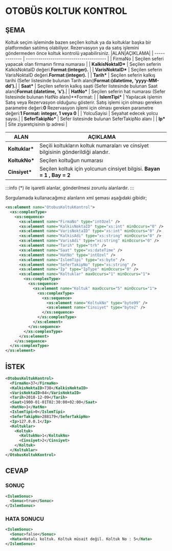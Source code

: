 # OTOBÜS KOLTUK KONTROL

## ŞEMA

Koltuk seçim işleminde bazen seçilen koltuk ya da koltuklar başka bir platformdan satılmış olabiliyor. Rezervasyon ya da satış işlemini göndermeden önce koltuk kontrolü yapabilirsiniz.
|ALAN|AÇIKLAMA|
| ------------- | --------------------------------------- |
| FirmaNo             | Seçilen seferi yapacak olan firmanın firma numarası          |
| **KalkisNoktaID\*** | Seçilen seferin KalkisNoktaID değeri.**Format:(integer).** |
| **VarisNoktaID\***  | Seçilen seferin VarisNoktaID değeri.**Format:(integer).** |
| **Tarih\***         | Seçilen seferin kalkış tarihi (Sefer listesinde bulunan Tarih alanı)**Format:(datetime, ‘yyyy-MM-dd’).**|
| **Saat\***          | Seçilen seferin kalkış saati (Sefer listesinde bulunan Saat alanı)**Format:(datetime, ‘s’).**|
| **HatNo\***         | Seçilen seferin hat numarası (Sefer listesinde bulunan HatNo alanı)**Format: |
| **IslemTipi\***     | Yapılacak işlemin Satış veya Rezervasyon olduğunu gösterir. Satış işlemi için olması gereken parametre değeri:**0** Rezervasyon işlemi için olması gereken parametre değeri:**1 Format: integer, 1 veya 0** |
| YolcuSayisi         | Seyahat edecek yolcu sayısı.|
| **SeferTakipNo\***  | Sefer listesinde bulunan SeferTakipNo alanı |
| **Ip\***            | Site ziyaretçisinin Ip adresi |

|ALAN|AÇIKLAMA|
| --------------- | --------------------------------------------------------------------------------- |
|**Koltuklar\*** | Seçili koltukların koltuk numaraları ve cinsiyet bilgisinin gönderildiği alandır. |
|**KoltukNo\***  | Seçilen koltuğun numarası                                                         |
|**Cinsiyet\***  | Seçilen koltuk için yolcunun cinsiyet bilgisi. **Bayan = 1 , Bay = 2**            |

:::info
(*) ile işaretli alanlar, gönderilmesi zorunlu alanlardır.
:::

Sorgulamada kullanacağımız alanların xml şeması aşağıdaki gibidir;

```xml
<xs:element name="OtobusKoltukKontrol">
  <xs:complexType>
    <xs:sequence>
      <xs:element name="FirmaNo" type="intOzel" />
      <xs:element name="KalkisNoktaID" type="xs:int" minOccurs="0" />
      <xs:element name="VarisNoktaID" type="xs:int" minOccurs="0" />
      <xs:element name="KalkisAdi" type="xs:string" minOccurs="0" />
      <xs:element name="VarisAdi" type="xs:string" minOccurs="0" />
      <xs:element name="Tarih" type="trh" />
      <xs:element name="Saat" type="xs:dateTime" />
      <xs:element name="HatNo" type="intOzel" />
      <xs:element name="IslemTipi" type="xs:byte" />
      <xs:element name="SeferTakipNo" type="xs:string" />
      <xs:element name="Ip" type="IpType" minOccurs="0" />
      <xs:element name="Koltuklar" maxOccurs="1" minOccurs="1">
        <xs:complexType>
          <xs:sequence>
            <xs:element name="Koltuk" maxOccurs="5" minOccurs="1">
              <xs:complexType>
                <xs:sequence>
                  <xs:element name="KoltukNo" type="byte99" />
                  <xs:element name="Cinsiyet" type="byte2" />
                </xs:sequence>
              </xs:complexType>
            </xs:element>
          </xs:sequence>
        </xs:complexType>
      </xs:element>
    </xs:sequence>
  </xs:complexType>
</xs:element>
```

## İSTEK

```xml
<OtobusKoltukKontrol>
  <FirmaNo>37</FirmaNo>
  <KalkisNoktaID>738</KalkisNoktaID>
  <VarisNoktaID>84</VarisNoktaID>
  <Tarih>2018-12-09</Tarih>
  <Saat>1900-01-01T02:30:00+02:00</Saat>
  <HatNo>1</HatNo>
  <IslemTipi>0</IslemTipi>
  <SeferTakipNo>288179</SeferTakipNo>
  <Ip>127.0.0.1</Ip>
  <Koltuklar>
    <Koltuk>
      <KoltukNo>1</KoltukNo>
      <Cinsiyet>2</Cinsiyet>
    </Koltuk>
  </Koltuklar>
</OtobusKoltukKontrol>
```

## CEVAP

### SONUÇ

```xml
<IslemSonuc>
  <Sonuc>true</Sonuc>
</IslemSonuc>
```

### HATA SONUCU

```xml
<IslemSonuc>
  <Sonuc>false</Sonuc>
  <Hata>Hatalı koltuk. Koltuk müsait değil. Koltuk No : 5</Hata>
</IslemSonuc>
```
